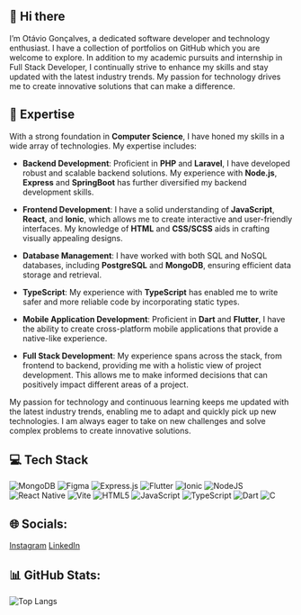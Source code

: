 ## 👋 Hi there 

I’m Otávio Gonçalves, a dedicated software developer and technology enthusiast. I have a collection of portfolios on GitHub which you are welcome to explore.
In addition to my academic pursuits and internship in Full Stack Developer, I continually strive to enhance my skills and stay updated with the latest industry trends. My passion for technology drives me to create innovative solutions that can make a difference.

## 🚀 Expertise

With a strong foundation in **Computer Science**, I have honed my skills in a wide array of technologies. My expertise includes:

- **Backend Development**: Proficient in **PHP** and **Laravel**, I have developed robust and scalable backend solutions. My experience with **Node.js**, **Express** and **SpringBoot** has further diversified my backend development skills.

- **Frontend Development**: I have a solid understanding of **JavaScript**, **React**, and **Ionic**, which allows me to create interactive and user-friendly interfaces. My knowledge of **HTML** and **CSS/SCSS** aids in crafting visually appealing designs.

- **Database Management**: I have worked with both SQL and NoSQL databases, including **PostgreSQL** and **MongoDB**, ensuring efficient data storage and retrieval.

- **TypeScript**: My experience with **TypeScript** has enabled me to write safer and more reliable code by incorporating static types.

- **Mobile Application Development**: Proficient in **Dart** and **Flutter**, I have the ability to create cross-platform mobile applications that provide a native-like experience.

- **Full Stack Development**: My experience spans across the stack, from frontend to backend, providing me with a holistic view of project development. This allows me to make informed decisions that can positively impact different areas of a project.

My passion for technology and continuous learning keeps me updated with the latest industry trends, enabling me to adapt and quickly pick up new technologies. I am always eager to take on new challenges and solve complex problems to create innovative solutions.

## 💻 Tech Stack
![MongoDB](https://img.shields.io/badge/MongoDB-%234ea94b.svg?style=for-the-badge&logo=mongodb&logoColor=white)
![Figma](https://img.shields.io/badge/figma-%23F24E1E.svg?style=for-the-badge&logo=figma&logoColor=white)
![Express.js](https://img.shields.io/badge/express.js-%23404d59.svg?style=for-the-badge&logo=express&logoColor=%2361DAFB)
![Flutter](https://img.shields.io/badge/Flutter-%2302569B.svg?style=for-the-badge&logo=Flutter&logoColor=white)
![Ionic](https://img.shields.io/badge/Ionic-%233880FF.svg?style=for-the-badge&logo=Ionic&logoColor=white)
![NodeJS](https://img.shields.io/badge/node.js-6DA55F?style=for-the-badge&logo=node.js&logoColor=white)
![React Native](https://img.shields.io/badge/react_native-%2320232a.svg?style=for-the-badge&logo=react&logoColor=%2361DAFB)
![Vite](https://img.shields.io/badge/vite-%23646CFF.svg?style=for-the-badge&logo=vite&logoColor=white)
![HTML5](https://img.shields.io/badge/html5-%23E34F26.svg?style=for-the-badge&logo=html5&logoColor=white)
![JavaScript](https://img.shields.io/badge/javascript-%23323330.svg?style=for-the-badge&logo=javascript&logoColor=%23F7DF1E)
![TypeScript](https://img.shields.io/badge/typescript-%23007ACC.svg?style=for-the-badge&logo=typescript&logoColor=white)
![Dart](https://img.shields.io/badge/dart-%230175C2.svg?style=for-the-badge&logo=dart&logoColor=white)
![C](https://img.shields.io/badge/c-%2300599C.svg?style=for-the-badge&logo=c&logoColor=white)
## 🌐 Socials: 
[Instagram](https://www.instagram.com/otaaviio_/)
[LinkedIn](https://www.linkedin.com/in/otaaaviio/)
## 📊 GitHub Stats:
![Top Langs](https://github-readme-stats.vercel.app/api/top-langs/?username=otaaaviio&layout=compact&theme=tokyonight)

